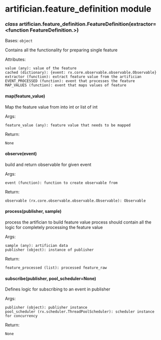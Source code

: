 # artifician.feature_definition module


### _class_ artifician.feature_definition.FeatureDefinition(extractor=<function FeatureDefinition.<lambda>>)
Bases: `object`

Contains all the functionality for preparing single feature

Attributes:

    value (any): value of the feature
    cached (dictionary): {event: rx.core.observable.observable.Observable}
    extractor (function): extract feature value from the artifician
    EVENT_PROCESSED (function): event that processes the feature
    MAP_VALUES (function): event that maps values of feature


#### map(feature_value)
Map the feature value from into int or list of int

Args:

    feature_value (any): feature value that needs to be mapped

Return:

    None


#### observe(event)
build and return observable for given event

Args:

    event (function): function to create observable from

Return:

    observable (rx.core.observable.observable.Observable): Observable


#### process(publisher, sample)
process the artifician to build feature value
process should contain all the logic for completely processing the feature value

Args:

    sample (any): artifician data
    publisher (object): instance of publisher

Return:

    feature_processed (list): processed feature_raw


#### subscribe(publisher, pool_scheduler=None)
Defines logic for subscribing to an event in publisher

Args:

    publisher (object): publisher instance
    pool_scheduler (rx.scheduler.ThreadPoolScheduler): scheduler instance for concurrency

Return:

    None
